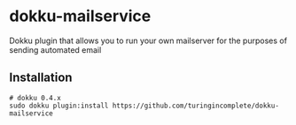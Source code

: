 # dokku-mailservice
Dokku plugin that allows you to run your own mailserver for the purposes of sending automated email

## Installation
```
# dokku 0.4.x
sudo dokku plugin:install https://github.com/turingincomplete/dokku-mailservice
```
